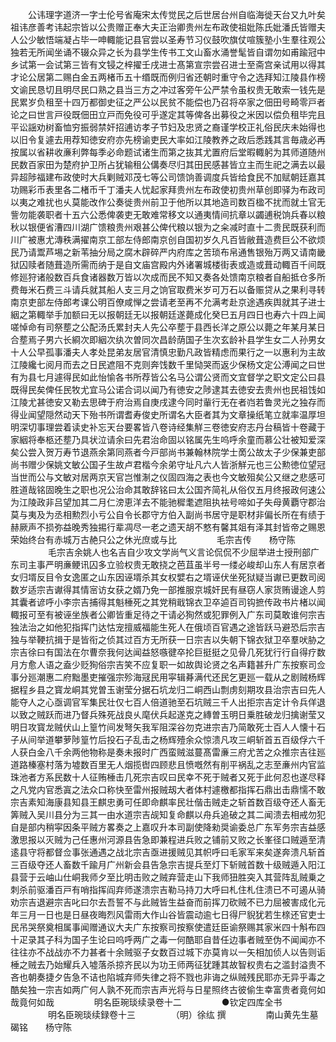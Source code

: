 <!-- { "loadSidebar": true } -->
　　公讳理字道济一字士伦号省庵宋太传觉民之后世居台州自临海徙天台又九叶矣祖讳彦善考讳起宗皆以公贵赠正奉大夫正治卿贵州左布政使祖妣陈氏妣潘氏皆赠夫人公少敏悟端凝占毕一呻輙能记县官尝以圣寿节习仪鼓吹旗仗喧簇塾小生羣往观公独若无所闻坐诵不辍众异之长为县学生传书工文山畜水涌誉髦皆自谓勿如甫踰冠中乡试第一会试第三皆有文锓之梓擢壬戌进士髙第宣宗尝召进士至斋宫亲试用以得其才论公居第二赐白金五两楮币五十缗既而例归省还朝时重守令之选拜知江陵县作榜文谕民恳切且明尽民口熟之县当三方之冲过客旁午公严禁令虽权贵无敢索一钱先是民累岁负租至十四万都御史征之严公以民贫不能偿也乃召将卒家之佃田号畸零戸者论之曰世言戸役既佃田立戸而免役可乎遂定其等俾各出募役之米因以偿负租毕完且平讼謡劝树畜恤穷振弱禁奸招逋访孝子节妇及忠贤之裔谨学校正礼俗民庆未始得也以旧令复遽去用荐知徳安府亦先榜谕吏民大率如江陵教养之政后悉践其言毎歳必再按属以省耕收亷利弊每季必命题试诸生而第之抜其尤置府后堂暇輙躬为其师道随州民数百家田为楚府护卫所占犹输租公傋奏尽归其田民感甚皆立主而生祀之满去以最异超陟福建布政使时大兵剿贼邓茂七等公司馈饷善调度兵皆给食民不加赋朝廷嘉其功赐彩币表里各二楮币千丁潘夫人忧起家拜贵州左布政使初贵州草创即驿为布政司以夷之难扰也乆莫能改作公奏徙贵州前卫于他所以其地造司数百楹不扰而就土官无訾勿能袭职者十五六公悉俾袭吏无敢难常移文以通夷情间抗章以蠲逋税饷兵春以粮秋以银便省漕四川湖广馈粮贵州艰甚公俾代粮以银为之籴减时直十二贵民既获利而川广被惠尤漙秩满擢南京工部左侍郎南京创自国初岁久凡百皆敝葺造费巨公不欲烦民乃请鬻芦埸之新苇抽分局之腐木辟碎严内府库之苦琐布帛通售银殆万两又请南畿狱囚赎者随葺造所需而纳于是自文庙宫殿内外诸署城楼街表或造或葺动輙百千间既修廵狩诸般数百兵食诸器数万皆以次成而民不知又奏各处馈南京粮者自船抵仓多所费毎米石费三斗请兵就其船人支三月之饷官取费米岁可万石以备赈贷从之果利寻转南京吏部左侍郎考课公明百僚咸惮之尝请老至再不允满考赴京途遇疾舆就其子进士絪之第輙举手加额曰无以报朝廷无以报朝廷遂薨成化癸巳五月四日也寿六十四上闻嗟悼命有司祭塟之公配汤氏累封夫人先公卒塟于县西长洋之原公以薨之年某月某日合塟焉子男六长綗次即絪次纨次曽同次昌龄荫国子生次玄龄补县学生女二人孙男女十人公早孤事潘夫人孝处昆弟友居官清慎忠勤凡政皆精虑而果行之一以惠利为主故江陵纔七阅月而去之日民遮阻不克则奔饯数千里恸哭而返少保杨文定公溥闻之曰世有为县七月遽得民如此怡愉各书所荐皆公名马公谓公贤而文宜督学之职文定公曰县既得民矣俾任民牧尤宜马公诺合词以闻乃有徳安之陟逮其去徳安去贵州也民祖饯如江陵尤甚徳安又勒去思碑于府治焉自庚戌逮今同时軰行无在者岿若鲁灵光之独存而得业闻望隠然动天下殆书所谓耆寿俊史所谓名大臣者其为文章操纸笔立就率温厚坦明深切事理尝着读史补忘天台要畧皆八卷诗经集觧三卷徳安府志丹台稿皆十卷藏于家絪将奉柩还塟乃具状泣请余曰先君治命固以铭属先生呜呼余童而慕公壮被知爱深矣公尝入贺万寿节退燕余第同燕者今戸部尚书兼翰林院学士啇公故太子少保兼吏部尚书赠少保姚文敏公国子生故卢君楷今余弟守址凡六人皆浙觧元也三公勲徳位望冠当世而公与文敏对居两京天官岂惟淛之仪固四海之表也今文敏殂矣公又继之悲感可胜道哉铭固晚生之职也况公治命其敢辞铭曰太公国齐简礼从俗仅五月终报政何速公为江陵政非吕望加其二月仁滂恵洋去不能驰穉耄遮阻执袪号啼如子失母黄覇守郡治莫与夷及为丞相勲烈小亏公自令长郡守方伯入副尚书居守是职材非偏长所在有绩于赫厥声不损弥益晚秀独掦行辈凋尽一老之遗天胡不憗有馨其爼有泽其封皆帝之赐恩荣始终台有赤城万古赩只公之休光庶或与比
　　
　　毛宗吉传　　杨守陈
　　
　　毛宗吉余姚人也名吉自少攻文学尚气义言论侃侃不少屈举进士授刑部广东司主事严明亷鲠讯囚多立验权贵无敢挠之芭苴虽半号一缕必峻却山东人有居京者女归壻反目令女逸匿之山东因诬壻杀其女权嬖右之壻诬伏坐死狱疑当谳已更数司阅数岁适宗吉谳得其情宻访女获之婿乃免一部推服京城奸民有昼窃人家货贿谩途人剪其囊者谚呼小李宗吉捕得其魁棰死之其党稍戢锦衣卫卒逌百司钩摭传政书片楮以闻輙报可至有被诬坐族者公卿皆重足待之干请必狥然或犯罪例入广东司莫敢谁何宗吉独法治之如他犯指挥门达怙宠擅威福能生死人在俄顷百官遇之途皆跃马避恐后宗吉独与举鞕抗揖于是皆衔之侦其过百方无所获一日宗吉以失朝下锦衣狱卫卒羣吠胁之宗吉徐曰有国法在尔曹奈我何达闻益怒嗾徤卒抡巨挺挺之见骨几死犹行行自得疗数月方愈人语之盍少贬狥俗宗吉笑不应复职一如故舆论贤之名声籍甚升广东按察司佥事分廵潮惠二府黜墨吏摧强宗殄海冦民用寜辑朞满代还民乞更廵一载从之剧贼杨辉据程乡县之寳龙峒其党曽玉谢莹分据石坑龙归二峒西山剽虏刻期攻县治宗吉曰先人能夺人之心亟调官军集民壮仅七百人倍道驰至石坑贼三千人出拒宗吉定计令兵佯退以致之贼跃而进乃督兵殊死战良乆麾伏兵起遂克之縳曽玉明日乗胜破龙归擒谢莹又明日攻寳龙贼伏山上篁竹间发弩矢我军阻深谷勿克进宗吉乃简敢死士百人人懐十石子从间举道攀萝陟篁竹后投石子乱击之杨辉殪余众惊溃凡攻三峒斩首五百级俘六千人获白金八千余两他物称是奏未报时广西蛮贼滋蔓髙雷亷三府尤苦之众推宗吉往廵道路榛塞村落为墟数百里无人烟揽辔四顾悲且愤嘅然有削平祸乱之志至亷州内官监珠池者方系民数十人征贿棰击几死宗吉叹曰民幸不死于贼者又死于此何忍也遂尽释之凡党内官悉寘之法众口称快至雷州报贼刼大者体村遽檄都指挥石鼎出击鼎懦不敢宗吉素知海康县知县王麒忠勇可任即命麒率民壮偕击贼走之斩首数百级夺还人畜无筭贼入吴川县分为三其一由水道宗吉觇知复命麒以舟兵追破之其二闻溃去相戒勿犯自是部内稍寜因条平贼方畧奏之上嘉叹升本司副使降勑奨谕委总广东军务宗吉益感激思报以灭贼为己任惠州河源县告急即兼程进兵败之铺前又败之长峯径口贼遁至清逺县守将都督佥事张通遇之战北宗吉亟进援贼见其帜呼曰毛家军来矣遂奔溃凡斩首三百级夺还人畜数千踰月广州新会县告急宗吉提兵至灯下斩贼首数十级贼遁入阳江县营于云岫山仕峒我师夕至比明击败之贼弃营走山下我师狃胜突入其营阵乱贼乗之刺杀前驱潘百戸有哨指挥阎弃师遂溃宗吉勒马持刀大呼曰札住札住溃已不可遏从骑劝宗吉退避宗吉叱曰尔去吾誓不与此贼皆生益奋而前挥刀砍贼不已力屈被害成化元年三月一日也是日昼夜晦烈风雷雨大作山谷皆震动逾七日得尸貎犹若生榇还官吏士民吊哭祭奠相属事闻赠通议大夫广东按察司按察使遣廷臣谕祭赐其家米四十斛布四十疋录其子科为国子生论曰呜呼两广之毒一何酷耶自昔任边事者贼至伪不闻闻亦不往往亦不战战亦不力甚者十余贼驱子女数百过城下亦莫肯以一矢相加侦人以告则诟棰之贼去乃始耀兵入墟落杀掠齐民以为功王师两征犹踵其故智权贵右之滥封溢贵不吝也朝奏捷夕告急不诘也陷城弃师失律之将不戮也非诲之纵贼残民耶亦无异乎毒之酷矣独一宗吉如两广何人孰不死而宗吉声光将与日星照终古彼偷生幸富贵者竟何如哉竟何如哉
　　
　　明名臣琬琰续录卷十二
　　
　　●钦定四库全书
　　
　　明名臣琬琰续録卷十三
　　
　　（明）徐纮 撰
　　
　　南山黄先生墓碣铭　　杨守陈
　　
